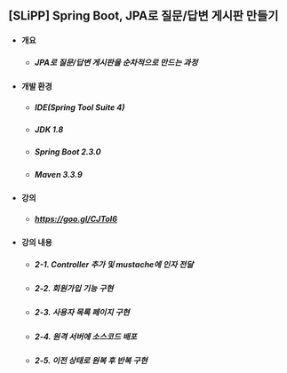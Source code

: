 ## [SLiPP] Spring Boot, JPA로 질문/답변 게시판 만들기
- #### 개요
  - ##### JPA로 질문/답변 게시판을 순차적으로 만드는 과정

- #### 개발 환경
  - ##### IDE(Spring Tool Suite 4) 
  - ##### JDK 1.8
  - ##### Spring Boot 2.3.0
  - ##### Maven 3.3.9  

- #### 강의
  - ##### https://goo.gl/CJToI6 

- #### 강의 내용
  - ##### 2-1. Controller 추가 및 mustache에 인자 전달
  - ##### 2-2. 회원가입 기능 구현
  - ##### 2-3. 사용자 목록 페이지 구현
  - ##### 2-4. 원격 서버에 소스코드 배포
  - ##### 2-5. 이전 상태로 원복 후 반복 구현
